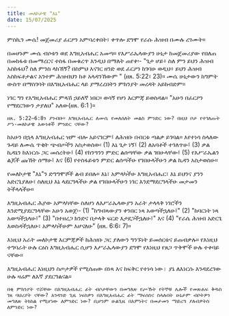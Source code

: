 ```yaml
---
title: መለኮታዊ "እኔ"
date: 15/07/2025
---
```


ምስኪን ሙሴ! መጀመሪያ ፈርዖን አምባረቀበት፣ ቀጥሎ ደግሞ የራሱ ሕዝብ በሙሉ ረገሙት።

በመሆኑም ሙሴ ብሶቱን ወደ እግዚአብሔር አመጣ። የእሥራኤላውያን ሁኔታ ከመጀመሪያው የበለጠ በመክፋቱ በመማረርና ተስፋ በመቁረጥ እንዲህ በማለት ጠየቀ፡- "ጌታ ሆይ፥ ስለ ምን ይህን ሕዝብ አስከፋህ? ስለ ምንስ ላክኸኝ? በስምህ እናገር ዘንድ ወደ ፈርዖን ከገባሁ ወዲህ፥ ይህን ሕዝብ አስከፍቶታልና አንተም ሕዝብህን ከቶ አላዳንኸውም " (ዘጸ. 5:22፣ 23)። ሙሴ ሁኔታውን ከግምት ውስጥ በማስገባት በእግዚአብሔር ላይ ያማረረበትን ምክንያት መረዳት አይከብድም።

ነገር ግን የእግዚአብሔር ምላሽ ኃይለኛ ነበር። ወሳኝ የሆነ እርምጃ ይወስዳል። "አሁን በፈርዖን የማደርገውን ታያለህ" አለው(ዘጸ. 6:1 )።

`ዘጸ. 5:22–6:8ን ያንብቡ። እግዚአብሔር ለሙሴ የመለሰለት መልስ ምንድር ነው? በዚህ ቦታ የተገለጡት ሥነ-መለኮታዊ እውነቶች ምንድር ናቸው?`

ከአሁን በኋላ እግዚአብሔር ዝም ብሎ አይናገርም፤ ለሕዝቡ በብርቱ ጣልቃ ይገባል። እየተነሳ ስላለው ጉዳይ ለሙሴ ጥቂት ጭብጦችን አስታወሰው፡ (1) እኔ ጌታ ነኝ፤ (2) ለአባቶች ተገለጥሁ፤ (3) ቃል ኪዳኔን ከእነርሱ ጋር መሰረትሁ፤ (4) የከንዓንን ምድር ልሰጣቸው ቃል ገበሁላቸው፤ (5) የእሥራኤልን ልጆች ጩኸት ሰማሁ፤ እና (6) የተስፋይቱን ምድር ልሰጣችሁ የገበሁላችሁን ቃል ኪዳን አስታወስሁ።

የመለኮታዊ "እኔ"ን ድግግሞሾች ልብ ይበሉ። እኔ፣ አምላካችሁ እግዚአብሔር፣ እኔ ይህንና ያንን አድርጌያለሁ፣ ስለዚህ እኔ ላደርግላችሁ ቃል የገበሁላችሁን ነገር እንደማደርግላችሁ መታመን ትችላላችሁ።

እግዚአብሔር ሕያው አምላካቸው ስለሆነ ለእሥራኤላውያን አራት ታላላቅ ነገሮችን እንደሚያደርግላቸው አሁን አወጀ፡- (1) "ከግብጻውያን ቀንበር ነጻ አወጣችኋለሁ፤" (2) "ከባርነት ነጻ አወጣችኋላሁ፤" (3) "በተዘረጋ ክንድና በታላቅ ፍርድ እታደጋችኋለሁ፤" እና (4) "የራሴ ሕዝብ አድርጌ እወስዳችኋለሁ፣ አምላካችሁም እሆናለሁ" (ዘጸ. 6:6፣ 7)።

እነዚህ አራት መለኮታዊ እርምጃዎች ከሕዝቡ ጋር ያለውን ግንኙነት ይመሰርቱና ይጠብቃሉ። የእነዚህ ተግባራት ሁሉ ርዕስ እግዚአብሔር ሲሆን እሥራኤላውያን ደግሞ የእነዚህ የጸጋ ጥቅሞች ሁሉ ተቀባይ ናቸው።

እግዚአብሔር እነዚህን ስጦታዎች የሚሰጠው በነጻ እና ከፍቅር የተነሳ ነው। ያኔ ለእነርሱ እንዳደረገው ሁሉ ዛሬም ለእኛ ያደርግልናል።

`በቂ ምክንያት ኖሯቸው በእግዚአብሔር ፊት ብሶታቸውን በመግለጽ የጮኹት የትኞቹ ሌሎች የመጽሐፍ ቅዱስ ገጸ ባህሪያት ናቸው? አንዳንድ ጊዜ ነፍስዎን በእግዚአብሔር ፊት ማፍሰስና ስላሉበት ሁኔታም ብሶትዎን መግለጽ ትክክል የሚሆነው ለምንድር ነው? ቢሆንም ሁልጊዜ በእምነትና በመታመን ማድረግ ያለብዎትስ ለምንድር ነው?`